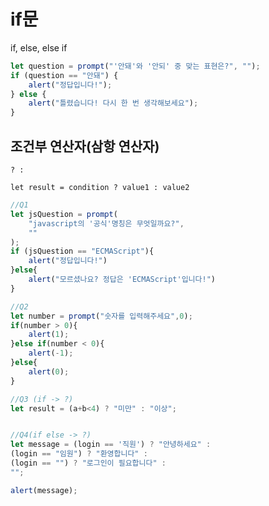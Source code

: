 # if문

if, else, else if

```javascript
let question = prompt("'안돼'와 '안되' 중 맞는 표현은?", "");
if (question == "안돼") {
    alert("정답입니다!");
} else {
    alert("틀렸습니다! 다시 한 번 생각해보세요");
}
```

## 조건부 연산자(삼항 연산자)

`? :`

`let result = condition ? value1 : value2`

```javascript
//Q1
let jsQuestion = prompt(
    "javascript의 '공식'명칭은 무엇일까요?",
    ""
);
if (jsQuestion == "ECMAScript"){
    alert("정답입니다!")
}else{
    alert("모르셨나요? 정답은 'ECMAScript'입니다!")
}

//Q2
let number = prompt("숫자를 입력해주세요",0);
if(number > 0){
    alert(1);
}else if(number < 0){
    alert(-1);
}else{
    alert(0);
}

//Q3 (if -> ?)
let result = (a+b<4) ? "미만" : "이상";


//Q4(if else -> ?)
let message = (login == '직원') ? "안녕하세요" : 
(login == "임원") ? "환영합니다" : 
(login == "") ? "로그인이 필요합니다" : 
"";

alert(message);
```
